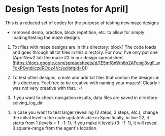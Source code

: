 # Design Tests [notes for April]

This is a reduced set of codes for the purpose of testing new maze designs 
- removed demo, practice, block repetition, etc. to allow for simply loading/testing the maze designs

1. Txt files with maze designs are in this directory: block1 
  The code loads and goes through all txt files in this directory. 
  For now, I've only put one (AprilNew2.txt: the maze #2 in our design spreadsheet    (https://docs.google.com/spreadsheets/d/1E5mf8nWh6n2AFcmjj3vgF_wFdkPGytdiiczdROdz4Vc/edit#gid=0))

2. To test other designs, create and add txt files that contain the designs in this directory. 
   Feel free to be creative with naming your mazes!! Clearly I was not very creative with that. :-/

3. If you want to check navigation results, data files are saved in directory: solving_log_dir 

4. In case you want to test larger revealing (2 steps, 3 steps, etc.), change the initial level in the code updateVisible.m 
  Specifically, in line 22, it starts from 1 (levels = 1: -1: 1). If you make it levels (3: -1: 1), it will reveal 3 square-range from the agent's location. 


 
   
